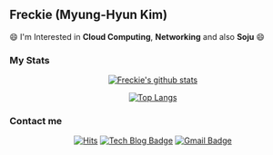 ## Freckie (Myung-Hyun Kim)

😄 I'm Interested in **Cloud Computing**, **Networking** and also **Soju** 😄

### My Stats

<div align=center>

  [![Freckie's github stats](https://github-readme-stats.vercel.app/api?username=freckie)](https://github.com/anuraghazra/github-readme-stats)
  
</div>

<!--<div align=center>
  
  [![willianrod's wakatime stats](https://github-readme-stats.vercel.app/api/wakatime?username=freckie)](https://github.com/anuraghazra/github-readme-stats)
 
</div>-->

<div align=center>

  [![Top Langs](https://github-readme-stats.vercel.app/api/top-langs/?username=freckie&hide=html&layout=compact)](https://github.com/anuraghazra/github-readme-stats)
  
</div>

### Contact me

<div align=center>

  [![Hits](https://hits.seeyoufarm.com/api/count/incr/badge.svg?url=https%3A%2F%2Fgithub.com%2Ffreckie)](https://hits.seeyoufarm.com)
  [![Tech Blog Badge](http://img.shields.io/badge/-Tech%20Blog-black?style=flat-square&logo=github&link=http://blog.frec.kr/)](http://blog.frec.kr/)
  [![Gmail Badge](https://img.shields.io/badge/-Gmail-d14836?style=flat-square&logo=Gmail&logoColor=white&link=mailto:freckie@frec.kr)](mailto:freckie@frec.kr)
 
</div>

<!-- idea from zzsza/zzsza -->
